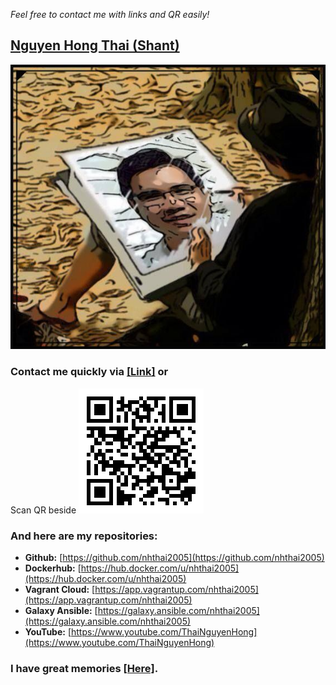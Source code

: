 *Feel free to contact me with links and QR easily!*

## [Nguyen Hong Thai (Shant)](https://nhthai2005.github.io/souvenir)
[![Hong-Thai Nguyen](data/Nguyen_Hong_Thai_Souvenir.jpeg)](data/Thai_Nguyen_Hong.vcf)

### Contact me quickly via [\[Link\]](https://nhthai2005.github.io/contacts.htm) or
Scan QR beside
[![Nguyen Hong Thai - Contact - QR](data/Nguyen_Hong_Thai_contacts_QR.png "My contacts")](https://nhthai2005.github.io/contacts.htm)

### And here are my repositories:
- **Github:** [https://github.com/nhthai2005](https://github.com/nhthai2005)
- **Dockerhub:** [https://hub.docker.com/u/nhthai2005](https://hub.docker.com/u/nhthai2005)
-	**Vagrant Cloud:** [https://app.vagrantup.com/nhthai2005](https://app.vagrantup.com/nhthai2005)
-	**Galaxy Ansible:** [https://galaxy.ansible.com/nhthai2005](https://galaxy.ansible.com/nhthai2005)
-	**YouTube:** [https://www.youtube.com/ThaiNguyenHong](https://www.youtube.com/ThaiNguyenHong)

### I have great memories [\[Here\]](https://nhthai2005.github.io/souvenir).
